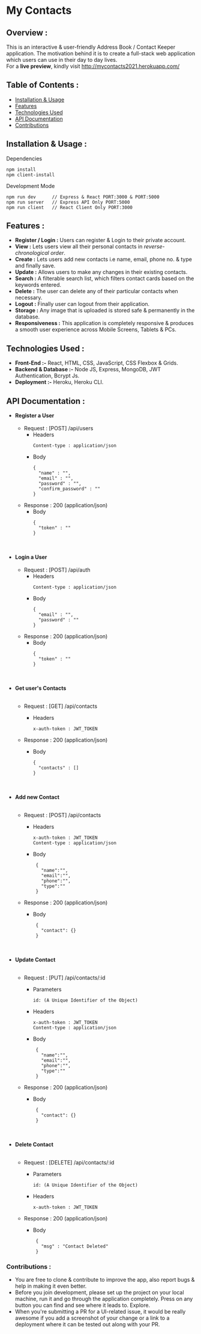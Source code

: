 # My Contacts
## Overview :
This is an interactive & user-friendly Address Book / Contact Keeper application. The motivation behind it is to create a full-stack web application which users can use in their day to day lives. 
<br> For a **live preview**, kindly visit http://mycontacts2021.herokuapp.com/ 



## Table of Contents :
* [Installation & Usage](https://github.com/Evergreen07/My-Contacts#installation--usage-)
* [Features](https://github.com/Evergreen07/My-Contacts#features-)
* [Technologies Used](https://github.com/Evergreen07/My-Contacts#technologies-used-)
* [API Documentation](https://github.com/Evergreen07/My-Contacts/blob/master/README.md#api-documentation-)
* [Contributions](https://github.com/Evergreen07/My-Contacts#contributions-) 



## Installation & Usage :

Dependencies
```
npm install
npm client-install
```


Development Mode
```
npm run dev      // Express & React PORT:3000 & PORT:5000
npm run server   // Express API Only PORT:5000
npm run client   // React Client Only PORT:3000
```



## Features :
* **Register / Login :** Users can register & Login to their private account.
* **View :** Lets users view all their personal contacts in *reverse-chronological order*.
* **Create :** Lets users add new contacts i.e name, email, phone no. & type and finally save. 
* **Update :** Allows users to make any changes in their existing contacts.
* **Search :** A filterable search list, which filters contact cards based on the keywords entered.
* **Delete :** The user can delete any of their particular contacts when necessary.
* **Logout :** Finally user can logout from their application.
* **Storage :** Any image that is uploaded is stored safe & permanently in the database.
* **Responsiveness :** This application is completely responsive & produces a smooth user experience across Mobile Screens, Tablets & PCs.
 
 
 
## Technologies Used :
* **Front-End :-** React, HTML, CSS, JavaScript, CSS Flexbox & Grids.
* **Backend & Database :-** Node JS, Express, MongoDB, JWT Authentication, Bcrypt Js.
* **Deployment :-** Heroku, Heroku CLI. 



## API Documentation :
* **Register a User**<br><br>
  * Request : [POST] /api/users
    * Headers
        ```
        Content-type : application/json
        ```
    * Body 
        ```
        {
          "name" : "",
          "email" : "",
          "password" : "",
          "confirm_password" : ""
        }
        ```
  * Response : 200 (application/json)
    * Body 
        ```
        {
          "token" : ""
        }
        ```
        <br><br>
* **Login a User**<br><br>
  * Request : [POST] /api/auth
      * Headers
        ```
        Content-type : application/json
        ```
      * Body 
        ```
        {
          "email" : "",
          "password" : ""
        }
        ```
  * Response : 200 (application/json)
       * Body 
         ```
         {
           "token" : ""
         }
         ```
         <br><br>
* **Get user's Contacts**<br><br>
  * Request : [GET] /api/contacts
      * Headers
        ```
        x-auth-token : JWT_TOKEN
        ```
     
  * Response : 200 (application/json)
      * Body 
        ```
        {
          "contacts" : []
        }
        ```
        <br><br>
* **Add new Contact**<br><br>
  * Request : [POST] /api/contacts
      * Headers
        ```
        x-auth-token : JWT_TOKEN
        Content-type : application/json
        ```
      * Body
        ```
         {
           "name":"",
           "email":"",
           "phone":"",
           "type":""
         }
        ```
     
  * Response : 200 (application/json)
    * Body
        ```
         {
           "contact": {}
         }
        ```
        <br><br>
* **Update Contact**<br><br>
  * Request : [PUT] /api/contacts/:id
      * Parameters
        ```
        id: (A Unique Identifier of the Object)
        ```
      * Headers
        ```
        x-auth-token : JWT_TOKEN
        Content-type : application/json
        ```
      * Body
        ```
         {
           "name":"",
           "email":"",
           "phone":"",
           "type":""
         }
        ```
     
  * Response : 200 (application/json)
    * Body
        ```
         {
           "contact": {}
         }
        ```
        <br><br>
* **Delete Contact**<br><br>
  * Request : [DELETE] /api/contacts/:id
      * Parameters
        ```
        id: (A Unique Identifier of the Object)
        ```
      * Headers
        ```
        x-auth-token : JWT_TOKEN
        ```
     
  * Response : 200 (application/json)
    * Body
        ```
         {
           "msg" : "Contact Deleted"
         }
        ```
    


### Contributions : 
* You are free to clone & contribute to improve the app, also report bugs & help in making it even better.
* Before you join development, please set up the project on your local machine, run it and go through the application completely. Press on any button you can find and see where it leads to. Explore.
* When you're submitting a PR for a UI-related issue, it would be really awesome if you add a screenshot of your change or a link to a deployment where it can be tested out along with your PR.

